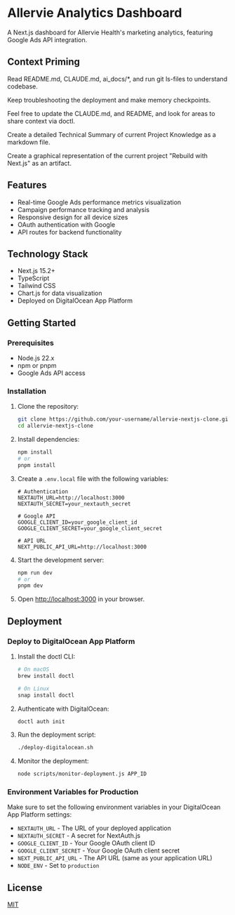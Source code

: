 # Allervie Analytics Dashboard

A Next.js dashboard for Allervie Health's marketing analytics, featuring Google Ads API integration.

## Context Priming
Read README.md, CLAUDE.md, ai_docs/*, and run git ls-files to understand codebase.

Keep troubleshooting the deployment and make memory checkpoints.

Feel free to update the CLAUDE.md, and README, and look for areas to share context via doctl.

Create a detailed Technical Summary of current Project Knowledge as a markdown file.

Create a graphical representation of the current project "Rebuild with Next.js" as an artifact.

## Features

- Real-time Google Ads performance metrics visualization
- Campaign performance tracking and analysis
- Responsive design for all device sizes
- OAuth authentication with Google
- API routes for backend functionality

## Technology Stack

- Next.js 15.2+
- TypeScript
- Tailwind CSS
- Chart.js for data visualization
- Deployed on DigitalOcean App Platform

## Getting Started

### Prerequisites

- Node.js 22.x
- npm or pnpm
- Google Ads API access

### Installation

1. Clone the repository:
   ```bash
   git clone https://github.com/your-username/allervie-nextjs-clone.git
   cd allervie-nextjs-clone
   ```

2. Install dependencies:
   ```bash
   npm install
   # or
   pnpm install
   ```

3. Create a `.env.local` file with the following variables:
   ```
   # Authentication
   NEXTAUTH_URL=http://localhost:3000
   NEXTAUTH_SECRET=your_nextauth_secret
   
   # Google API
   GOOGLE_CLIENT_ID=your_google_client_id
   GOOGLE_CLIENT_SECRET=your_google_client_secret
   
   # API URL
   NEXT_PUBLIC_API_URL=http://localhost:3000
   ```

4. Start the development server:
   ```bash
   npm run dev
   # or
   pnpm dev
   ```

5. Open [http://localhost:3000](http://localhost:3000) in your browser.

## Deployment

### Deploy to DigitalOcean App Platform

1. Install the doctl CLI:
   ```bash
   # On macOS
   brew install doctl
   
   # On Linux
   snap install doctl
   ```

2. Authenticate with DigitalOcean:
   ```bash
   doctl auth init
   ```

3. Run the deployment script:
   ```bash
   ./deploy-digitalocean.sh
   ```

4. Monitor the deployment:
   ```bash
   node scripts/monitor-deployment.js APP_ID
   ```

### Environment Variables for Production

Make sure to set the following environment variables in your DigitalOcean App Platform settings:

- `NEXTAUTH_URL` - The URL of your deployed application
- `NEXTAUTH_SECRET` - A secret for NextAuth.js
- `GOOGLE_CLIENT_ID` - Your Google OAuth client ID
- `GOOGLE_CLIENT_SECRET` - Your Google OAuth client secret
- `NEXT_PUBLIC_API_URL` - The API URL (same as your application URL)
- `NODE_ENV` - Set to `production`

## License

[MIT](LICENSE)
